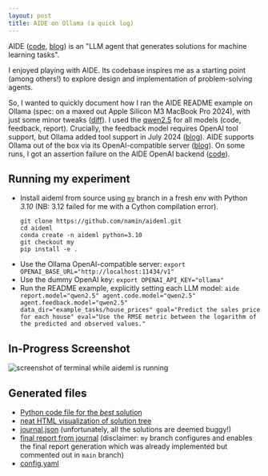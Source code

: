 ```yaml
---
layout: post
title: AIDE on Ollama (a quick log)
---
```


AIDE ([code](https://github.com/WecoAI/aideml), [blog](https://www.weco.ai/blog/technical-report)) is an "LLM agent that generates solutions for machine learning tasks".

I enjoyed playing with AIDE.
Its codebase inspires me as a starting point (among others!)
to explore design and implementation of problem-solving agents.

So, I wanted to quickly document how I ran the AIDE README example on Ollama
(spec: on a maxed out Apple Silicon M3 MacBook Pro 2024),
with just some minor tweaks ([diff](https://github.com/namin/aideml/compare/before-my...namin:aideml:my)).
I used the [qwen2.5](https://www.ollama.com/library/qwen2.5) for all models (code, feedback, report).
Crucially, the feedback model requires OpenAI tool support, but Ollama added tool support in July 2024 ([blog](https://ollama.com/blog/tool-support)).
AIDE supports Ollama out of the box via its OpenAI-compatible server ([blog](https://ollama.com/blog/openai-compatibility)).
On some runs, I got an assertion failure on the AIDE OpenAI backend ([code](https://github.com/namin/aideml/blob/my/aide/backend/backend_openai.py#L51-L53)).

## Running my experiment

- Install aideml from source using [`my`](https://github.com/namin/aideml/tree/my) branch in a fresh env with Python _3.10_ (NB: 3.12 failed for me with a Cython compilation error).
  ```
  git clone https://github.com/namin/aideml.git
  cd aideml
  conda create -n aideml python=3.10
  git checkout my
  pip install -e .
  ```
- Use the Ollama OpenAI-compatible server:
  `export OPENAI_BASE_URL="http://localhost:11434/v1"`
- Use the dummy OpenAI key:
  `export OPENAI_API_KEY="ollama"`
- Run the README example, explicitly setting each LLM model:
  ```aide report.model="qwen2.5" agent.code.model="qwen2.5" agent.feedback.model="qwen2.5" data_dir="example_tasks/house_prices" goal="Predict the sales price for each house" eval="Use the RMSE metric between the logarithm of the predicted and observed values."```

## In-Progress Screenshot

![screenshot of terminal while aideml is running](./assets/aideml/screenshot.png)

## Generated files

- [Python code file for the _best_ solution](./assets/aideml/best_solution.py)
- [neat HTML visualization of solution tree](./assets/aideml/tree_plot.html)
- [journal.json](./assets/aideml/journal.json) (unfortunately, all the solutions are deemed buggy!)
- [final report from journal](./assets/aideml/report.md) (disclaimer: `my` branch configures and enables the final report generation which was already implemented but commented out in `main` branch)
- [config.yaml](./assets/aideml/config.yaml)
